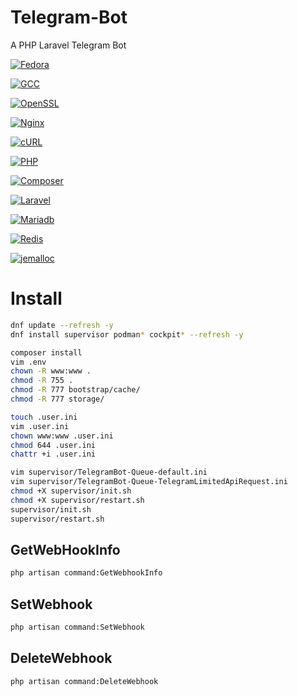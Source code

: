 # Telegram-Bot

A PHP Laravel Telegram Bot

[![Fedora](https://img.shields.io/badge/Fedora-36-blue.svg?style=flat-square)](https://download.fedoraproject.org/pub/fedora/linux/releases/36/Server/x86_64/iso/Fedora-Server-dvd-x86_64-36-1.5.iso)

[![GCC](https://img.shields.io/badge/GCC-^12.1-yellow.svg?style=flat-square)](https://gcc.gnu.org/onlinedocs/)

[![OpenSSL](https://img.shields.io/badge/OpenSSL-^3.0.3-red.svg?style=flat-square)](https://www.openssl.org/source/)

[![Nginx](https://img.shields.io/badge/Nginx-^1.23.0-brightgreen.svg?style=flat-square)](https://nginx.org/en/download.html)

[![cURL](https://img.shields.io/badge/cURL-^7.82.0-brightgreen.svg?style=flat-square)](https://curl.se/download.html)

[![PHP](https://img.shields.io/badge/PHP-^8.1-blue.svg?style=flat-square)](https://www.php.net/downloads.php)

[![Composer](https://img.shields.io/badge/Composer-^2.3.7-blue.svg?style=flat-square)](https://getcomposer.org/)

[![Laravel](https://img.shields.io/badge/Laravel-^9.18.0-red.svg?style=flat-square)](https://laravel.com/docs/9.x/installation)

[![Mariadb](https://img.shields.io/badge/MariaDB-^10.8.3-yellow.svg?style=flat-square)](https://mariadb.org/download/)

[![Redis](https://img.shields.io/badge/Redis-^7.0.2-red.svg?style=flat-square)](https://redis.io/download)

[![jemalloc](https://img.shields.io/badge/jemalloc-^5.2.1-blue.svg?style=flat-square)](https://github.com/jemalloc/jemalloc/releases)

# Install

```bash
dnf update --refresh -y
dnf install supervisor podman* cockpit* --refresh -y

composer install
vim .env
chown -R www:www .
chmod -R 755 .
chmod -R 777 bootstrap/cache/
chmod -R 777 storage/

touch .user.ini
vim .user.ini
chown www:www .user.ini
chmod 644 .user.ini
chattr +i .user.ini

vim supervisor/TelegramBot-Queue-default.ini
vim supervisor/TelegramBot-Queue-TelegramLimitedApiRequest.ini
chmod +X supervisor/init.sh
chmod +X supervisor/restart.sh
supervisor/init.sh
supervisor/restart.sh
```

## GetWebHookInfo

```bash
php artisan command:GetWebhookInfo
```

## SetWebhook

```bash
php artisan command:SetWebhook
```

## DeleteWebhook

```bash
php artisan command:DeleteWebhook
```

